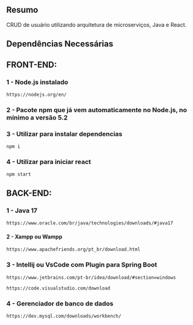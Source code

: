 <h2><b>Resumo</b></h2>
CRUD de usuário utilizando arquitetura de microserviços, Java e React. 


<h2><b>Dependências Necessárias</b></h2>

<h2><b>FRONT-END:</b></h2>

<h3>1 - Node.js instalado</h3>

    https://nodejs.org/en/
    
<h3>2 -  Pacote npm que já vem automaticamente no Node.js, no mínimo a versão 5.2</h3>
    
<h3>3 - Utilizar para instalar dependencias </h3>

    npm i

<h3>4 - Utilizar para iniciar react</h3>

    npm start

<h2><b>BACK-END:</b></h2>

<h3>1 - Java 17</h3>

    https://www.oracle.com/br/java/technologies/downloads/#java17

<h4>2 -  Xampp ou Wampp</h4>
  
    https://www.apachefriends.org/pt_br/download.html

<h3>3 - Intellij ou VsCode com Plugin para Spring Boot</h3>

    https://www.jetbrains.com/pt-br/idea/download/#section=windows
    
    https://code.visualstudio.com/download
    
<h3>4 - Gerenciador de banco de dados</h3>
    
    https://dev.mysql.com/downloads/workbench/
